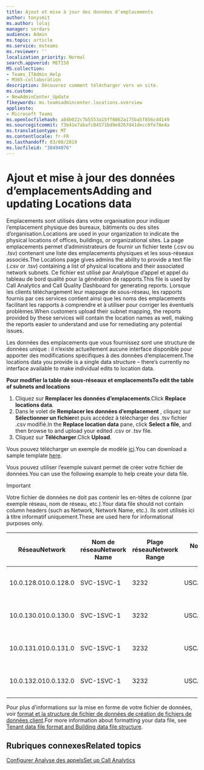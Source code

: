 ```yaml
---
title: Ajout et mise à jour des données d’emplacements
author: tonysmit
ms.author: lolaj
manager: serdars
audience: Admin
ms.topic: article
ms.service: msteams
ms.reviewer: ''
localization_priority: Normal
search.appverid: MET150
MS.collection:
- Teams_ITAdmin_Help
- M365-collaboration
description: Découvrez comment télécharger vers un site.
ms.custom:
- NewAdminCenter_Update
f1keywords: ms.teamsadmincenter.locations.overview
appliesto:
- Microsoft Teams
ms.openlocfilehash: a84b022c7b5553a15ff8862a175ba5f856cdd149
ms.sourcegitcommit: f3b41e7abafc84571bd9e8267d41decc0fe78e4a
ms.translationtype: MT
ms.contentlocale: fr-FR
ms.lasthandoff: 03/08/2019
ms.locfileid: "30494076"
---
```

<a name="adding-and-updating-locations-data"></a><span data-ttu-id="d0816-103">Ajout et mise à jour des données d’emplacements</span><span class="sxs-lookup"><span data-stu-id="d0816-103">Adding and updating Locations data</span></span>
============================

<span data-ttu-id="d0816-104">Emplacements sont utilisés dans votre organisation pour indiquer l’emplacement physique des bureaux, bâtiments ou des sites d’organisation.</span><span class="sxs-lookup"><span data-stu-id="d0816-104">Locations are used in your organization to indicate the physical locations of offices, buildings, or organizational sites.</span></span> <span data-ttu-id="d0816-105">La page emplacements permet d’administrateurs de fournir un fichier texte (.csv ou .tsv) contenant une liste des emplacements physiques et les sous-réseaux associés.</span><span class="sxs-lookup"><span data-stu-id="d0816-105">The Locations page gives admins the ability to provide a text file (.csv or .tsv) containing a list of physical locations and their associated network subnets.</span></span> <span data-ttu-id="d0816-106">Ce fichier est utilisé par Analytique d’appel et appel du tableau de bord qualité pour la génération de rapports.</span><span class="sxs-lookup"><span data-stu-id="d0816-106">This file is used by Call Analytics and Call Quality Dashboard for generating reports.</span></span> <span data-ttu-id="d0816-107">Lorsque les clients téléchargement leur mappage de sous-réseau, les rapports fournis par ces services contient ainsi que les noms des emplacements facilitant les rapports à comprendre et à utiliser pour corriger les éventuels problèmes.</span><span class="sxs-lookup"><span data-stu-id="d0816-107">When customers upload their subnet mapping, the reports provided by these services will contain the location names as well, making the reports easier to understand and use for remediating any potential issues.</span></span>

<span data-ttu-id="d0816-108">Les données des emplacements que vous fournissez sont une structure de données unique : il n’existe actuellement aucune interface disponible pour apporter des modifications spécifiques à des données d’emplacement.</span><span class="sxs-lookup"><span data-stu-id="d0816-108">The locations data you provide is a single data structure – there’s currently no interface available to make individual edits to location data.</span></span> 

<span data-ttu-id="d0816-109">**Pour modifier la table de sous-réseaux et emplacements**</span><span class="sxs-lookup"><span data-stu-id="d0816-109">**To edit the table of subnets and locations**</span></span>

1. <span data-ttu-id="d0816-110">Cliquez sur **Remplacer les données d’emplacements**.</span><span class="sxs-lookup"><span data-stu-id="d0816-110">Click **Replace locations data**.</span></span>
2. <span data-ttu-id="d0816-111">Dans le volet de **Remplacer les données d’emplacement** , cliquez sur **Sélectionner un fichier**et puis accédez à télécharger des .tsv fichier .csv modifié.</span><span class="sxs-lookup"><span data-stu-id="d0816-111">In the **Replace location data** pane, click **Select a file**, and then browse to and upload your edited .csv or .tsv file.</span></span> 
3. <span data-ttu-id="d0816-112">Cliquez sur **Télécharger**.</span><span class="sxs-lookup"><span data-stu-id="d0816-112">Click **Upload**.</span></span> 


<span data-ttu-id="d0816-113">Vous pouvez télécharger un exemple de modèle [ici](https://github.com/MicrosoftDocs/OfficeDocs-SkypeForBusiness/blob/live/Teams/downloads/locations-template.zip?raw=true).</span><span class="sxs-lookup"><span data-stu-id="d0816-113">You can download a sample template [here](https://github.com/MicrosoftDocs/OfficeDocs-SkypeForBusiness/blob/live/Teams/downloads/locations-template.zip?raw=true).</span></span>

<span data-ttu-id="d0816-114">Vous pouvez utiliser l’exemple suivant permet de créer votre fichier de données.</span><span class="sxs-lookup"><span data-stu-id="d0816-114">You can use the following example to help create your data file.</span></span> 

> [!IMPORTANT]
> <span data-ttu-id="d0816-115">Votre fichier de données ne doit pas contenir les en-têtes de colonne (par exemple réseau, nom de réseau, etc.).</span><span class="sxs-lookup"><span data-stu-id="d0816-115">Your data file should not contain column headers (such as Network, Network Name, etc.).</span></span> <span data-ttu-id="d0816-116">Ils sont utilisés ici à titre informatif uniquement.</span><span class="sxs-lookup"><span data-stu-id="d0816-116">These are used here for informational purposes only.</span></span> </br>

|<span data-ttu-id="d0816-117">Réseau</span><span class="sxs-lookup"><span data-stu-id="d0816-117">Network</span></span>|<span data-ttu-id="d0816-118">Nom de réseau</span><span class="sxs-lookup"><span data-stu-id="d0816-118">Network Name</span></span>|<span data-ttu-id="d0816-119">Plage réseau</span><span class="sxs-lookup"><span data-stu-id="d0816-119">Network Range</span></span>|<span data-ttu-id="d0816-120">Nom de création</span><span class="sxs-lookup"><span data-stu-id="d0816-120">Building Name</span></span>|<span data-ttu-id="d0816-121">Type de propriété</span><span class="sxs-lookup"><span data-stu-id="d0816-121">Ownership Type</span></span>|<span data-ttu-id="d0816-122">Type de construction</span><span class="sxs-lookup"><span data-stu-id="d0816-122">Building Type</span></span>|<span data-ttu-id="d0816-123">Type de construction Office</span><span class="sxs-lookup"><span data-stu-id="d0816-123">Building Office Type</span></span>|<span data-ttu-id="d0816-124">Ville</span><span class="sxs-lookup"><span data-stu-id="d0816-124">City</span></span>|<span data-ttu-id="d0816-125">Code postal</span><span class="sxs-lookup"><span data-stu-id="d0816-125">Zip Code</span></span>|<span data-ttu-id="d0816-126">Pays</span><span class="sxs-lookup"><span data-stu-id="d0816-126">Country</span></span>|<span data-ttu-id="d0816-127">État</span><span class="sxs-lookup"><span data-stu-id="d0816-127">State</span></span>|<span data-ttu-id="d0816-128">Région</span><span class="sxs-lookup"><span data-stu-id="d0816-128">Region</span></span>|<span data-ttu-id="d0816-129">Intérieur Corp</span><span class="sxs-lookup"><span data-stu-id="d0816-129">Inside Corp</span></span>|<span data-ttu-id="d0816-130">Itinéraire Express</span><span class="sxs-lookup"><span data-stu-id="d0816-130">Express Route</span></span>|
|-|-|-|-|-|-|-|-|-|-|-|-|-|-|
|<span data-ttu-id="d0816-131">10.0.128.0</span><span class="sxs-lookup"><span data-stu-id="d0816-131">10.0.128.0</span></span> |<span data-ttu-id="d0816-132">SVC-1</span><span class="sxs-lookup"><span data-stu-id="d0816-132">SVC-1</span></span>|<span data-ttu-id="d0816-133">32</span><span class="sxs-lookup"><span data-stu-id="d0816-133">32</span></span>|<span data-ttu-id="d0816-134">USCAMTV001</span><span class="sxs-lookup"><span data-stu-id="d0816-134">USCAMTV001</span></span>|<span data-ttu-id="d0816-135">Connexion en bail Contoso RE&F</span><span class="sxs-lookup"><span data-stu-id="d0816-135">Contoso Leased RE&F</span></span>|<span data-ttu-id="d0816-136">Office</span><span class="sxs-lookup"><span data-stu-id="d0816-136">Office</span></span>|<span data-ttu-id="d0816-137">RE&F</span><span class="sxs-lookup"><span data-stu-id="d0816-137">RE&F</span></span>|<span data-ttu-id="d0816-138">Mountain View</span><span class="sxs-lookup"><span data-stu-id="d0816-138">Mountain View</span></span>|<span data-ttu-id="d0816-139">94043</span><span class="sxs-lookup"><span data-stu-id="d0816-139">94043</span></span>|<span data-ttu-id="d0816-140">NOUS</span><span class="sxs-lookup"><span data-stu-id="d0816-140">US</span></span>|<span data-ttu-id="d0816-141">CA</span><span class="sxs-lookup"><span data-stu-id="d0816-141">CA</span></span>|<span data-ttu-id="d0816-142">NOUS</span><span class="sxs-lookup"><span data-stu-id="d0816-142">US</span></span>|<span data-ttu-id="d0816-143">1</span><span class="sxs-lookup"><span data-stu-id="d0816-143">1</span></span>|<span data-ttu-id="d0816-144">1</span><span class="sxs-lookup"><span data-stu-id="d0816-144">1</span></span>|
|<span data-ttu-id="d0816-145">10.0.130.0</span><span class="sxs-lookup"><span data-stu-id="d0816-145">10.0.130.0</span></span> |<span data-ttu-id="d0816-146">SVC-1</span><span class="sxs-lookup"><span data-stu-id="d0816-146">SVC-1</span></span>|<span data-ttu-id="d0816-147">32</span><span class="sxs-lookup"><span data-stu-id="d0816-147">32</span></span>|<span data-ttu-id="d0816-148">USCAMTV001</span><span class="sxs-lookup"><span data-stu-id="d0816-148">USCAMTV001</span></span>|<span data-ttu-id="d0816-149">Connexion en bail Contoso RE&F</span><span class="sxs-lookup"><span data-stu-id="d0816-149">Contoso Leased RE&F</span></span>|<span data-ttu-id="d0816-150">Office</span><span class="sxs-lookup"><span data-stu-id="d0816-150">Office</span></span>|<span data-ttu-id="d0816-151">RE&F</span><span class="sxs-lookup"><span data-stu-id="d0816-151">RE&F</span></span>|<span data-ttu-id="d0816-152">Mountain View</span><span class="sxs-lookup"><span data-stu-id="d0816-152">Mountain View</span></span>|<span data-ttu-id="d0816-153">94043</span><span class="sxs-lookup"><span data-stu-id="d0816-153">94043</span></span>|<span data-ttu-id="d0816-154">NOUS</span><span class="sxs-lookup"><span data-stu-id="d0816-154">US</span></span>|<span data-ttu-id="d0816-155">CA</span><span class="sxs-lookup"><span data-stu-id="d0816-155">CA</span></span>|<span data-ttu-id="d0816-156">NOUS</span><span class="sxs-lookup"><span data-stu-id="d0816-156">US</span></span>|<span data-ttu-id="d0816-157">1</span><span class="sxs-lookup"><span data-stu-id="d0816-157">1</span></span>|<span data-ttu-id="d0816-158">1</span><span class="sxs-lookup"><span data-stu-id="d0816-158">1</span></span>|
|<span data-ttu-id="d0816-159">10.0.131.0</span><span class="sxs-lookup"><span data-stu-id="d0816-159">10.0.131.0</span></span> |<span data-ttu-id="d0816-160">SVC-1</span><span class="sxs-lookup"><span data-stu-id="d0816-160">SVC-1</span></span>|<span data-ttu-id="d0816-161">32</span><span class="sxs-lookup"><span data-stu-id="d0816-161">32</span></span>|<span data-ttu-id="d0816-162">USCAMTV001</span><span class="sxs-lookup"><span data-stu-id="d0816-162">USCAMTV001</span></span>|<span data-ttu-id="d0816-163">Connexion en bail Contoso RE&F</span><span class="sxs-lookup"><span data-stu-id="d0816-163">Contoso Leased RE&F</span></span>|<span data-ttu-id="d0816-164">Office</span><span class="sxs-lookup"><span data-stu-id="d0816-164">Office</span></span>|<span data-ttu-id="d0816-165">RE&F</span><span class="sxs-lookup"><span data-stu-id="d0816-165">RE&F</span></span>|<span data-ttu-id="d0816-166">Mountain View</span><span class="sxs-lookup"><span data-stu-id="d0816-166">Mountain View</span></span>|<span data-ttu-id="d0816-167">94043</span><span class="sxs-lookup"><span data-stu-id="d0816-167">94043</span></span>|<span data-ttu-id="d0816-168">NOUS</span><span class="sxs-lookup"><span data-stu-id="d0816-168">US</span></span>|<span data-ttu-id="d0816-169">CA</span><span class="sxs-lookup"><span data-stu-id="d0816-169">CA</span></span>|<span data-ttu-id="d0816-170">NOUS</span><span class="sxs-lookup"><span data-stu-id="d0816-170">US</span></span>|<span data-ttu-id="d0816-171">1</span><span class="sxs-lookup"><span data-stu-id="d0816-171">1</span></span>|<span data-ttu-id="d0816-172">1</span><span class="sxs-lookup"><span data-stu-id="d0816-172">1</span></span>|
|<span data-ttu-id="d0816-173">10.0.132.0</span><span class="sxs-lookup"><span data-stu-id="d0816-173">10.0.132.0</span></span> |<span data-ttu-id="d0816-174">SVC-1</span><span class="sxs-lookup"><span data-stu-id="d0816-174">SVC-1</span></span>|<span data-ttu-id="d0816-175">32</span><span class="sxs-lookup"><span data-stu-id="d0816-175">32</span></span>|<span data-ttu-id="d0816-176">USCAMTV001</span><span class="sxs-lookup"><span data-stu-id="d0816-176">USCAMTV001</span></span>|<span data-ttu-id="d0816-177">Connexion en bail Contoso RE&F</span><span class="sxs-lookup"><span data-stu-id="d0816-177">Contoso Leased RE&F</span></span>|<span data-ttu-id="d0816-178">Office</span><span class="sxs-lookup"><span data-stu-id="d0816-178">Office</span></span>|<span data-ttu-id="d0816-179">RE&F</span><span class="sxs-lookup"><span data-stu-id="d0816-179">RE&F</span></span>|<span data-ttu-id="d0816-180">Mountain View</span><span class="sxs-lookup"><span data-stu-id="d0816-180">Mountain View</span></span>|<span data-ttu-id="d0816-181">94043</span><span class="sxs-lookup"><span data-stu-id="d0816-181">94043</span></span>|<span data-ttu-id="d0816-182">NOUS</span><span class="sxs-lookup"><span data-stu-id="d0816-182">US</span></span>|<span data-ttu-id="d0816-183">CA</span><span class="sxs-lookup"><span data-stu-id="d0816-183">CA</span></span>|<span data-ttu-id="d0816-184">NOUS</span><span class="sxs-lookup"><span data-stu-id="d0816-184">US</span></span>|<span data-ttu-id="d0816-185">1</span><span class="sxs-lookup"><span data-stu-id="d0816-185">1</span></span>|<span data-ttu-id="d0816-186">1</span><span class="sxs-lookup"><span data-stu-id="d0816-186">1</span></span>|


<span data-ttu-id="d0816-187">Pour plus d’informations sur la mise en forme de votre fichier de données, voir [format et la structure de fichier de données de création de fichiers de données client](turning-on-and-using-call-quality-dashboard.md#tenant-data-file-format-and-building-data-file-structure).</span><span class="sxs-lookup"><span data-stu-id="d0816-187">For more information about formatting your data file, see [Tenant data file format and Building data file structure](turning-on-and-using-call-quality-dashboard.md#tenant-data-file-format-and-building-data-file-structure).</span></span>


## <a name="related-topics"></a><span data-ttu-id="d0816-188">Rubriques connexes</span><span class="sxs-lookup"><span data-stu-id="d0816-188">Related topics</span></span>

[<span data-ttu-id="d0816-189">Configurer Analyse des appels</span><span class="sxs-lookup"><span data-stu-id="d0816-189">Set up Call Analytics</span></span>](set-up-call-analytics.md)